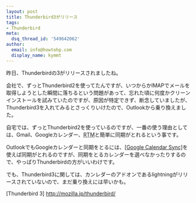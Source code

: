 ```yaml
---
layout: post
title: Thunderbird3がリリース
tags:
- Thunderbird
meta:
  dsq_thread_id: '549642062'
author:
  email: info@howtohp.com
  display_name: kymmt
---
```


昨日、Thunderbirdの3がリリースされましたね。

会社で、ずっとThunderbird2を使ってたんですが、いつからかIMAPでメールを取得しようとした瞬間に落ちるという問題があって、忘れた頃に何度かクリーンインストールを試みていたのですが、原因が特定できず、断念していましたが、Thunderbird3を入れてみるとさっくりいけたので、Outlookから乗り換えました。

自宅では、ずっとThunderbird2を使っているのですが、一番の使う理由としては、Gmail、Googleカレンダー、<abbr title="Remember The Milk">RTM</abbr>と簡単に同期がとれるという事です。

OutlookでもGoogleカレンダーと同期をとるには、<a href="http://www.google.com/support/calendar/bin/answer.py?answer=89955" rel="external" class="external">[Google Calendar Sync]</a>を使えば同期がとれるのですが、同期をとるカレンダーを選べなかったりするので、やっぱりThunderbirdの方がいいわけです。

でも、Thunderbird3に関しては、カンレダーのアドオンであるlightningがリリースされていないので、まだ乗り換えには早いかも。

[Thunderbird 3]
<a rel="external" class="external" href="http://mozilla.jp/thunderbird/">http://mozilla.jp/thunderbird/</a>
